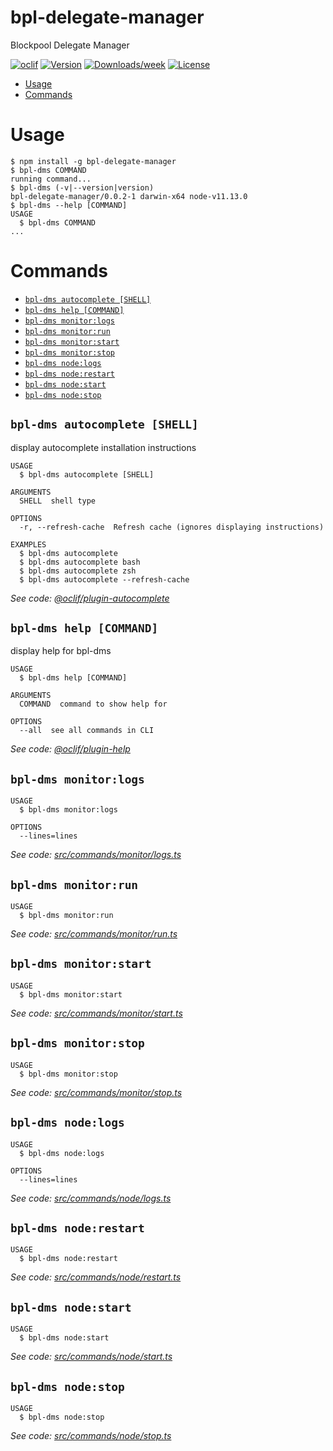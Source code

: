 bpl-delegate-manager
====================

Blockpool Delegate Manager

[![oclif](https://img.shields.io/badge/cli-oclif-brightgreen.svg)](https://oclif.io)
[![Version](https://img.shields.io/npm/v/bpl-delegate-manager.svg)](https://npmjs.org/package/bpl-delegate-manager)
[![Downloads/week](https://img.shields.io/npm/dw/bpl-delegate-manager.svg)](https://npmjs.org/package/bpl-delegate-manager)
[![License](https://img.shields.io/npm/l/bpl-delegate-manager.svg)](https://github.com/toucansam-bpl/bpl-delegate-manager/blob/master/package.json)

<!-- toc -->
* [Usage](#usage)
* [Commands](#commands)
<!-- tocstop -->
# Usage
<!-- usage -->
```sh-session
$ npm install -g bpl-delegate-manager
$ bpl-dms COMMAND
running command...
$ bpl-dms (-v|--version|version)
bpl-delegate-manager/0.0.2-1 darwin-x64 node-v11.13.0
$ bpl-dms --help [COMMAND]
USAGE
  $ bpl-dms COMMAND
...
```
<!-- usagestop -->
# Commands
<!-- commands -->
* [`bpl-dms autocomplete [SHELL]`](#bpl-dms-autocomplete-shell)
* [`bpl-dms help [COMMAND]`](#bpl-dms-help-command)
* [`bpl-dms monitor:logs`](#bpl-dms-monitorlogs)
* [`bpl-dms monitor:run`](#bpl-dms-monitorrun)
* [`bpl-dms monitor:start`](#bpl-dms-monitorstart)
* [`bpl-dms monitor:stop`](#bpl-dms-monitorstop)
* [`bpl-dms node:logs`](#bpl-dms-nodelogs)
* [`bpl-dms node:restart`](#bpl-dms-noderestart)
* [`bpl-dms node:start`](#bpl-dms-nodestart)
* [`bpl-dms node:stop`](#bpl-dms-nodestop)

## `bpl-dms autocomplete [SHELL]`

display autocomplete installation instructions

```
USAGE
  $ bpl-dms autocomplete [SHELL]

ARGUMENTS
  SHELL  shell type

OPTIONS
  -r, --refresh-cache  Refresh cache (ignores displaying instructions)

EXAMPLES
  $ bpl-dms autocomplete
  $ bpl-dms autocomplete bash
  $ bpl-dms autocomplete zsh
  $ bpl-dms autocomplete --refresh-cache
```

_See code: [@oclif/plugin-autocomplete](https://github.com/oclif/plugin-autocomplete/blob/v0.1.0/src/commands/autocomplete/index.ts)_

## `bpl-dms help [COMMAND]`

display help for bpl-dms

```
USAGE
  $ bpl-dms help [COMMAND]

ARGUMENTS
  COMMAND  command to show help for

OPTIONS
  --all  see all commands in CLI
```

_See code: [@oclif/plugin-help](https://github.com/oclif/plugin-help/blob/v2.1.6/src/commands/help.ts)_

## `bpl-dms monitor:logs`

```
USAGE
  $ bpl-dms monitor:logs

OPTIONS
  --lines=lines
```

_See code: [src/commands/monitor/logs.ts](https://github.com/toucansam-bpl/bpl-delegate-manager/blob/v0.0.2-1/src/commands/monitor/logs.ts)_

## `bpl-dms monitor:run`

```
USAGE
  $ bpl-dms monitor:run
```

_See code: [src/commands/monitor/run.ts](https://github.com/toucansam-bpl/bpl-delegate-manager/blob/v0.0.2-1/src/commands/monitor/run.ts)_

## `bpl-dms monitor:start`

```
USAGE
  $ bpl-dms monitor:start
```

_See code: [src/commands/monitor/start.ts](https://github.com/toucansam-bpl/bpl-delegate-manager/blob/v0.0.2-1/src/commands/monitor/start.ts)_

## `bpl-dms monitor:stop`

```
USAGE
  $ bpl-dms monitor:stop
```

_See code: [src/commands/monitor/stop.ts](https://github.com/toucansam-bpl/bpl-delegate-manager/blob/v0.0.2-1/src/commands/monitor/stop.ts)_

## `bpl-dms node:logs`

```
USAGE
  $ bpl-dms node:logs

OPTIONS
  --lines=lines
```

_See code: [src/commands/node/logs.ts](https://github.com/toucansam-bpl/bpl-delegate-manager/blob/v0.0.2-1/src/commands/node/logs.ts)_

## `bpl-dms node:restart`

```
USAGE
  $ bpl-dms node:restart
```

_See code: [src/commands/node/restart.ts](https://github.com/toucansam-bpl/bpl-delegate-manager/blob/v0.0.2-1/src/commands/node/restart.ts)_

## `bpl-dms node:start`

```
USAGE
  $ bpl-dms node:start
```

_See code: [src/commands/node/start.ts](https://github.com/toucansam-bpl/bpl-delegate-manager/blob/v0.0.2-1/src/commands/node/start.ts)_

## `bpl-dms node:stop`

```
USAGE
  $ bpl-dms node:stop
```

_See code: [src/commands/node/stop.ts](https://github.com/toucansam-bpl/bpl-delegate-manager/blob/v0.0.2-1/src/commands/node/stop.ts)_
<!-- commandsstop -->
